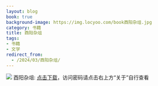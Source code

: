 ```yaml
---
layout: blog
book: true
background-image: https://img.locyoo.com/book酉阳杂俎.jpg
category: 书籍
title: 酉阳杂俎
tags:
- 书籍
- 文学
redirect_from:
  - /2024/03/酉阳杂俎/
---
```

![](https://img.locyoo.com/book酉阳杂俎.jpg)
酉阳杂俎: <a name = "ref1" href="https://url18.ctfile.com/f/50983618-1350065735-21d0c1?p=3619">点击下载</a>，访问密码请点击右上方“关于”自行查看